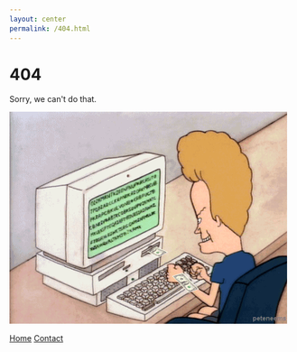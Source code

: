 ```yaml
---
layout: center
permalink: /404.html
---
```


# 404

Sorry, we can't do that.

![beavis-typing](/images/beavis-computer.gif)

<div class="mt3">
  <a href="{{ site.baseurl }}/" class="button button-blue button-big">Home</a>
  <a href="{{ site.baseurl }}/contact/" class="button button-blue button-big">Contact</a>
</div>
